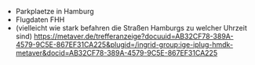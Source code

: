 - Parkplaetze in Hamburg
- Flugdaten FHH
- (vielleicht wie stark befahren die Straßen Hamburgs zu welcher Uhrzeit sind) https://metaver.de/trefferanzeige?docuuid=AB32CF78-389A-4579-9C5E-867EF31CA225&plugid=/ingrid-group:ige-iplug-hmdk-metaver&docid=AB32CF78-389A-4579-9C5E-867EF31CA225  
